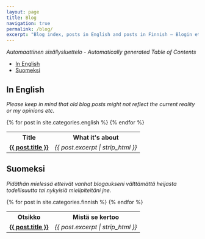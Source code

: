 ```yaml
---
layout: page
title: Blog
navigation: true
permalink: /blog/
excerpt: "Blog index, posts in English and posts in Finnish — Blogin etusivu, postaukset englanniksi ja postaukset suomeksi."
---
```


<!-- editorconfig-checker-disable -->
<!-- prettier-ignore-start -->

<!-- START doctoc generated TOC please keep comment here to allow auto update -->
<!-- DON'T EDIT THIS SECTION, INSTEAD RE-RUN doctoc TO UPDATE -->
_Automaattinen sisällysluettelo - Automatically generated Table of Contents_

- [In English](#in-english)
- [Suomeksi](#suomeksi)

<!-- END doctoc generated TOC please keep comment here to allow auto update -->

<!-- prettier-ignore-end -->
<!-- editorconfig-checker-enable -->

## In English

_Please keep in mind that old blog posts might not reflect the current
reality or my opinions etc._

<table>
    <tr>
        <th>Title</th>
        <th>What it's about</th>
    </tr>
  {% for post in site.categories.english %}
    <tr>
        <td><strong><a href="{{ post.url }}">{{ post.title }}</a></strong></td>
        <td><em>{{ post.excerpt | strip_html }}</em></td>
    </tr>
  {% endfor %}
</table>

## Suomeksi

_Pidäthän mielessä etteivät vanhat blogaukseni välttämättä heijasta
todellisuutta tai nykyisiä mielipiteitäni jne._

<table>
    <tr>
        <th>Otsikko</th>
        <th>Mistä se kertoo</th>
    </tr>
  {% for post in site.categories.finnish %}
    <tr>
        <td><strong><a href="{{ post.url }}">{{ post.title }}</a></strong></td>
        <td><em>{{ post.excerpt | strip_html }}</em></td>
    </tr>
  {% endfor %}
</table>
